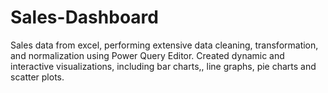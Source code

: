 # Sales-Dashboard
Sales data from excel, performing extensive data cleaning, transformation, and normalization using Power Query Editor. Created dynamic and interactive visualizations, including bar charts,, line graphs, pie charts and scatter plots.
